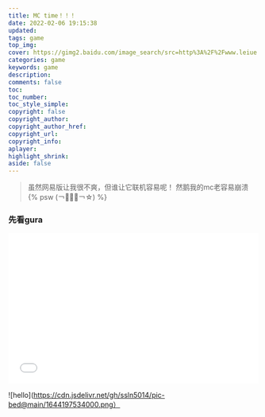 ```yaml
---
title: MC time！！！
date: 2022-02-06 19:15:38
updated:
tags: game
top_img:
cover: https://gimg2.baidu.com/image_search/src=http%3A%2F%2Fwww.leiue.com%2Fuploads%2F2018%2F10%2FMinecraft.jpg&refer=http%3A%2F%2Fwww.leiue.com&app=2002&size=f9999,10000&q=a80&n=0&g=0n&fmt=jpeg?sec=1646738398&t=407d10d71475b5b58546cec6035f4151
categories: game
keywords: game
description: 
comments: false
toc: 
toc_number:
toc_style_simple:
copyright: false
copyright_author:
copyright_author_href:
copyright_url:
copyright_info:
aplayer:
highlight_shrink:
aside: false
---
```


> 虽然网易版让我很不爽，但谁让它联机容易呢！
> 然鹅我的mc老容易崩溃
> {% psw (￢︿̫̿￢☆) %}
### 先看gura
<div style="position: relative; padding: 30% 45%;">
<iframe src="//player.bilibili.com/player.html?aid=210443162&bvid=BV1ka411z7o6&cid=478370320&page=1&as_wide=1&high_quality=1&danmaku=1" scrolling="no" border="0" frameborder="no" framespacing="0" allowfullscreen="true" style="position: absolute; width: 100%; height: 100%; left: 0; top: 0;"> </iframe>
</div>



![hello](https://cdn.jsdelivr.net/gh/ssln5014/pic-bed@main/1644197534000.png）